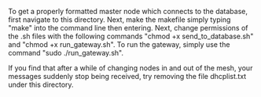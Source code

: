 To get a properly formatted master node which connects to the database, first navigate to this directory. Next, make the makefile simply typing "make" into the command line then entering. Next, change permissions of the .sh files with the following commands "chmod +x send_to_database.sh" and "chmod +x run_gateway.sh". To run the gateway, simply use the command "sudo ./run_gateway.sh".

If you find that after a while of changing nodes in and out of the mesh, your messages suddenly stop being received, try removing the file dhcplist.txt under this directory.
